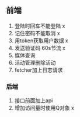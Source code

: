 ## 前端

1. 登陆时回车不能登陆 x
2. 记住密码不能取消 x
3. 用token获取用户数据 x
4. 发送验证码 60s节流 x
5. 媒体查询
6. 活动管理删除活动
7. fetcher加上日志请求
### 后端

1. 接口前面加上api
2. 增加访问量时使用Q对象 x